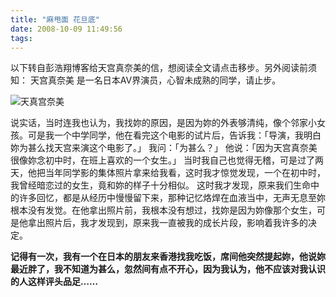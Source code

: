 ```yaml
---
title: "麻甩面 花旦底"
date: 2008-10-09 11:49:56
tags:
---
```


以下转自彭浩翔博客给天宫真奈美的信，想阅读全文请点击移步。另外阅读前须知： 天宫真奈美 是一名日本AV界演员，心智未成熟的同学，请止步。 

![天真宫奈美](../../../images/2008/tiangong.jpg)

说实话，当时连我也认为，我找妳的原因，是因为妳的外表够清纯，像个邻家小女孩。可是我一个中学同学，他在看完这个电影的试片后，告诉我：「导演，我明白妳为甚么找天宫来演这个电影了。」 我问：「为甚么？」 他说：「因为天宫真奈美很像妳念初中时，在班上喜欢的一个女生。」 当时我自己也觉得无稽，可是过了两天，他把当年同学影的集体照片拿来给我看，这时我才惊觉发现，一个在初中时，我曾经暗恋过的女生，竟和妳的样子十分相似。 这时我才发现，原来我们生命中的许多回忆，都是从经历中慢慢留下来，那种记忆烙焊在血液当中，无声无息至妳根本没有发觉。在他拿出照片前，我根本没有想过，找妳是因为妳像那个女生，可是他拿出照片后，我才发现到，原来我一直被我的成长片段，影响着我许多的决定。 

**记得有一次，我有一个在日本的朋友来香港找我吃饭，席间他突然提起妳，他说妳最近胖了，我不知道为甚么，忽然间有点不开心，因为我认为，他不应该对我认识的人这样评头品足……**